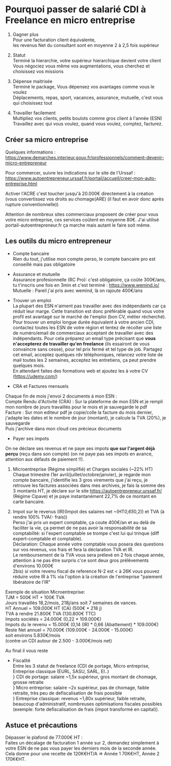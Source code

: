 # Pourquoi passer de salarié CDI à Freelance en micro entreprise

1) Gagner plus   
Pour une facturation client équivalente,   
les revenus Net du consultant sont en moyenne 2 à 2,5 fois supérieur

2) Statut   
Terminé la hierarchie, votre supérieur hierarchique devient votre client   
Vous négociez vous même vos augmentations, vous cherchez et choisissez vos missions

3) Dépense maitrisée    
Terminé le package, Vous dépensez vos avantages comme vous le voulez    
Déplacements, repas, sport, vacances, assurance, mutuelle, c'est vous qui choisissez tout

4) Travailler facilement   
Multipliez vos clients, petits boulots comme gros client à l'année (ESN)
Travaillez avec qui vous voulez, quand vous voulez, comptez, facturez.

## Créer sa micro entreprise
Quelques informations : https://www.demarches.interieur.gouv.fr/professionnels/comment-devenir-micro-entrepreneur  

Pour commercer, suivre les indications sur le site de l'Urssaf : https://www.autoentrepreneur.urssaf.fr/portail/accueil/creer-mon-auto-entreprise.html  

Activer l'ACRE c'est toucher jusqu'à 20.000€ directement à la création (vous convertissez vos droits au chomage(ARE) (il faut en avoir donc après rupture conventionnelle))

Attention de nombreux sites commerciaux proposent de créer pour vous votre micro entreprise, ces services coûtent en moyenne 80€. 
J'ai utilisé portail-autoentrepreneur.fr ça marche mais autant le faire soit même.

## Les outils du micro entrepreneur

- Compte bancaire   
Rien du tout, j'utilise mon compte perso, le compte bancaire pro est conseillé mais pas obligatoire

- Assurance et mutuelle   
Assurance profesionnelle (RC Pro): c'est obligatoire, ça coûte 300€/ans, tu t'inscris une fois en 3min et c'est terminé : https://www.wemind.io/    
Mutuelle : Pareil j'ai pris avec wemind, là on rajoute 400€/ans

- Trouver un emploi    
La plupart des ESN n'aiment pas travailler avec des indépendants car ça réduit leur marge. Cette transition est donc préférable quand vous votre profil est avantagé sur le marché de l'emploi (bon CV, métier récherché). Pour trouver un emploi longue durée équivalent à votre ancien CDI, contactez toutes les ESN de votre région et tentez de récolter une liste de numéro/email de commerciaux acceptant de travailler avec des indépendants. Pour cela préparez un email type précisant que **vous n'accepterez de travailler qu'en freelance** (ils essairont de vous convaincre sans cesse), pour tel prix fermé et tel type de job. Partagez cet email, acceptez quelques rdv téléphoniques, relancez votre liste de mail toutes les 2 semaines, acceptez les entretiens, ça peut prendre quelques mois.   
En attendant faites des formations web et ajoutez les à votre CV (https://udemy.com/)

- CRA et Factures mensuels    
<!-- **AJOUTER SCREENS** -->  
Chaque fin de mois j'envoi 2 documents à mon ESN :  
Compte Rendu d'Activité (CRA) : Sur la plateforme de mon ESN et je rempli mon nombre de jours travaillés pour le mois et je sauvegarde le pdf  
Facture : Sur mon editeur pdf je copie/colle la facture du mois dernier, j'adapte les dates et le nombre de jour (montant), je calcule la TVA (20%), je sauvegarde  
Puis j'archive dans mon cloud ces précieux documents

- Payer ses impots    
<!--**AJOUTER SCREEN** -->  
On ne déclare ses revenus et ne paye ses impots **que sur l'argent déjà perçu** (reçu dans son compte) (on ne paye pas ses impots en avance, attention aux défauts de paiement !!).

1) Microentreprise (Régime simplifié) et Charges sociales (~22% HT)   
Chaque trimestre (1er avril/juillet/octobre/janvier), je regarde mon compte bancaire, j'identifie les 3 gros virements que j'ai reçu, je retrouve les factures associées dans mes archives, je fais la somme des 3 montants HT, je déclare sur le site https://autoentrepreneur.urssaf.fr/ (Régime Cipave) et je paye instantanément 22,7% de ce montant en carte bancaire.  

2) Impot sur le revenus (IR)(Impot des salaires net ~(HT*0,65*0,2)) et TVA (à rendre 100% TVA(- frais))   
Perso j'ai pris un expert comptable, ça coute 400€/an et au delà de faciliter la vie, ça permet de ne pas avoir la responsabilité de sa comptabilité: si l'expert comptable se trompe c'est lui qui trinque (diff expert-comptable et comptable).     
Déclaration: Chaque année votre comptable vous posera des questions sur vos revenus, vos frais et fera la déclaration TVA et IR.     
Le remboursement de la TVA vous sera prélevé en 2 fois chaque année, attention à ne pas être surpris c'ce sont deux gros prélèvements d'environs 10.000€   
2bis) si votre revenu fiscal de reference N-2 est < à 26K vous pouvez réduire votre IR à 1% via l'option à la création de l'entreprise "paiement libératoire de l'IR"   

Exemple de situation Microentreprise:   
TJM = 500€ HT + 100€ TVA   
Jours travaillés 18,2/mois, 218j/ans soit 7 semaines de vances.   
HT Annuel = 109.000€ HT (CA) (500€ * 218 j)   
TVA à rendre 21.800€ TVA (130.800€ TTC)   
Impots sociétés = 24.000€ (0,22 * 109.000€)   
Impots du le revenu = 15.000€ (0,14 (IR) * 0,66 (Abattement) * 109.000€)   
Reste Net annuel = 70.000€ (109.000€ - 24.000€ - 15.000€)    
soit environs 5.830€/mois   
(contre un CDI autour de 2.500 - 3.000€/mois net)   

Au final il vous reste    
<!--AJOUTER DECLA ANONYMISE--->  
- Fiscalité   
Entre les 3 statut de freelance (CDI de portage, Micro entreprise, Entreprise classique (EURL, SASU, SARL, EI..)     
} CDI de portage: salaire ~1,5x supérieur, gros montant de chomage, grosse retraite   
} Micro entreprise: salaire ~2x supérieur, pas de chomage, faible retraite, très peu de defiscalisation de frais possible   
} Entreprise classique: revenus ~1,80x supérieur, faible retraite, beaucoup d'administratif, nombreuses optimisations fiscales possibles (exemple: forte defiscalisation de frais (impot transformé en capital)).   

## Astuce et précautions

Dépasser le plafond de 77.000€ HT :   
Faites un décalage de facturation 1 année sur 2, demandez simplement à votre ESN de ne pas vous payer les derniers mois de la seconde année. Cela donne pour une recette de 120K€HT/A => Année 1 70K€HT, Année 2 170K€HT.
